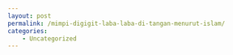 ```yaml
---
layout: post
permalink: /mimpi-digigit-laba-laba-di-tangan-menurut-islam/
categories:
    - Uncategorized
---
```


